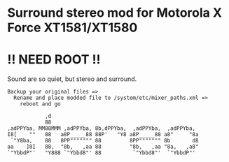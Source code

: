 
# Surround stereo mod for Motorola X Force XT1581/XT1580
# !! NEED ROOT !!

Sound are so quiet, but stereo and surround.
```
Backup your original files => 
  Rename and place modded file to /system/etc/mixer_paths.xml =>
    reboot and go
   
            ,d                                                 
            88                                                 
,adPPYba, MM88MMM ,adPPYba, 8b,dPPYba,  ,adPPYba,  ,adPPYba,   
I8[    ""   88   a8P_____88 88P'   "Y8 a8P_____88 a8"     "8a  
 `"Y8ba,    88   8PP""""""" 88         8PP""""""" 8b       d8  
aa    ]8I   88,  "8b,   ,aa 88         "8b,   ,aa "8a,   ,a8"  
`"YbbdP"'   "Y888 `"Ybbd8"' 88          `"Ybbd8"'  `"YbbdP"'        
```
